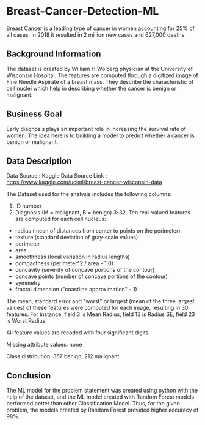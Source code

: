# Breast-Cancer-Detection-ML
Breast Cancer is a leading type of cancer in women accounting for 25% of all cases. In 2018 it resulted in 2 million new cases and 627,000 deaths.

## Background Information
The dataset is created by William H.Wolberg physician at the University of Wisconsin Hospital. The features are computed through a digitized image of Fine Needle Aspirate of a breast mass. They describe the characteristic of cell nuclei which help in describing whether the cancer is benign or malignant.

## Business Goal
Early diagnosis plays an important role in increasing the survival rate of women. The idea here is to building a model to predict whether a cancer is benign or malignant. 

## Data Description
Data Source : Kaggle
Data Source Link : https://www.kaggle.com/uciml/breast-cancer-wisconsin-data

The Dataset used for the analysis includes the following columns:
1. ID number 
2. Diagnosis (M = malignant, B = benign) 
3-32. Ten real-valued features are computed for each cell nucleus: 
- radius (mean of distances from center to points on the perimeter)
- texture (standard deviation of gray-scale values) 
- perimeter 
- area 
- smoothness (local variation in radius lengths) 
- compactness (perimeter^2 / area - 1.0) 
- concavity (severity of concave portions of the contour) 
- concave points (number of concave portions of the contour) 
- symmetry 
- fractal dimension ("coastline approximation" - 1)

The mean, standard error and "worst" or largest (mean of the three
largest values) of these features were computed for each image,
resulting in 30 features. For instance, field 3 is Mean Radius, field
13 is Radius SE, field 23 is Worst Radius.

All feature values are recoded with four significant digits.

Missing attribute values: none

Class distribution: 357 benign, 212 malignant

## Conclusion
The ML model for the problem statement was created using python with the help of the dataset, and the ML model created with Random Forest models performed better than other Classification Model. Thus, for the given problem, the models created by Random Forest provided higher accuracy of 98%.
